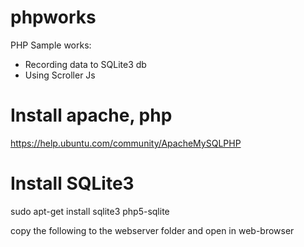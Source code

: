 # phpworks
PHP Sample works: 
* Recording data to SQLite3 db
* Using Scroller Js

# Install apache, php
https://help.ubuntu.com/community/ApacheMySQLPHP

# Install SQLite3
sudo apt-get install sqlite3 php5-sqlite

copy the following to the webserver folder and open in web-browser
